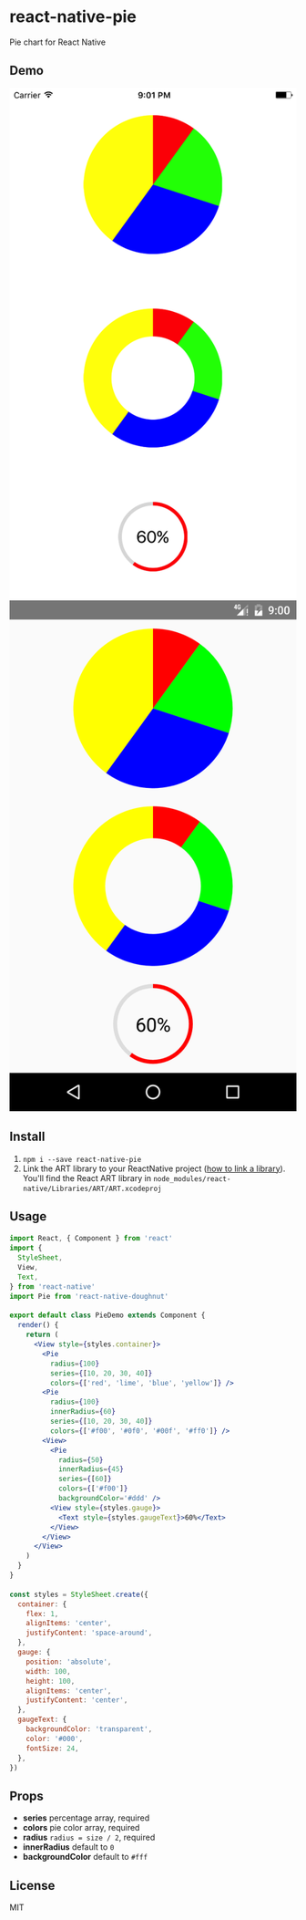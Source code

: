 # react-native-pie

Pie chart for React Native

## Demo

![iOS](demo/ios.png)
![Android](demo/android.png)

## Install

1. `npm i --save react-native-pie`  
2. Link the ART library to your ReactNative project ([how to link a library](https://facebook.github.io/react-native/docs/linking-libraries-ios.html#content)). You'll find the React ART library in `node_modules/react-native/Libraries/ART/ART.xcodeproj`

## Usage

```jsx
import React, { Component } from 'react'
import {
  StyleSheet,
  View,
  Text,
} from 'react-native'
import Pie from 'react-native-doughnut'

export default class PieDemo extends Component {
  render() {
    return (
      <View style={styles.container}>
        <Pie
          radius={100}
          series={[10, 20, 30, 40]}
          colors={['red', 'lime', 'blue', 'yellow']} />
        <Pie
          radius={100}
          innerRadius={60}
          series={[10, 20, 30, 40]}
          colors={['#f00', '#0f0', '#00f', '#ff0']} />
        <View>
          <Pie
            radius={50}
            innerRadius={45}
            series={[60]}
            colors={['#f00']}
            backgroundColor='#ddd' />
          <View style={styles.gauge}>
            <Text style={styles.gaugeText}>60%</Text>
          </View>
        </View>
      </View>
    )
  }
}

const styles = StyleSheet.create({
  container: {
    flex: 1,
    alignItems: 'center',
    justifyContent: 'space-around',
  },
  gauge: {
    position: 'absolute',
    width: 100,
    height: 100,
    alignItems: 'center',
    justifyContent: 'center',
  },
  gaugeText: {
    backgroundColor: 'transparent',
    color: '#000',
    fontSize: 24,
  },
})
```

## Props

* **series** percentage array, required
* **colors** pie color array, required
* **radius** `radius = size / 2`, required
* **innerRadius** default to `0`
* **backgroundColor** default to `#fff`

## License

MIT
